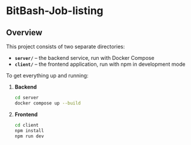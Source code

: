 # BitBash-Job-listing
## Overview

This project consists of two separate directories:

- **`server/`** – the backend service, run with Docker Compose  
- **`client/`** – the frontend application, run with npm in development mode  

To get everything up and running:

1. **Backend**  
   ```bash
   cd server
   docker compose up --build
   

2. **Frontend**  
   ```bash
   cd client
   npm install
   npm run dev

